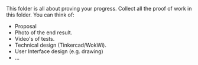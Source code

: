 This folder is all about proving your progress. Collect all the proof of work in this folder.
You can think of:
* Proposal
* Photo of the end result.
* Video's of tests.
* Technical design (Tinkercad/WokWi).
* User Interface design (e.g. drawing)
* ...
